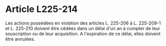 # Article L225-214

<p>   Les actions possédées en violation des articles L. 225-206 à  L. 225-209-1 et L. 225-210 doivent être cédées dans un délai d'un an à compter de leur souscription ou de leur acquisition. A l'expiration de ce délai, elles doivent être annulées.</p>